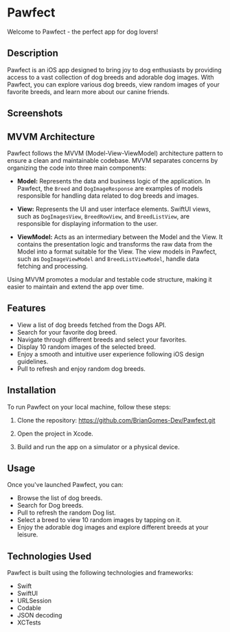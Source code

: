# Pawfect

Welcome to Pawfect - the perfect app for dog lovers!

## Description

Pawfect is an iOS app designed to bring joy to dog enthusiasts by providing access to a vast collection of dog breeds and adorable dog images. With Pawfect, you can explore various dog breeds, view random images of your favorite breeds, and learn more about our canine friends.

## Screenshots


## MVVM Architecture

Pawfect follows the MVVM (Model-View-ViewModel) architecture pattern to ensure a clean and maintainable codebase. MVVM separates concerns by organizing the code into three main components:

- **Model:** Represents the data and business logic of the application. In Pawfect, the `Breed` and `DogImageResponse` are examples of models responsible for handling data related to dog breeds and images.

- **View:** Represents the UI and user interface elements. SwiftUI views, such as `DogImagesView`, `BreedRowView`, and `BreedListView`, are responsible for displaying information to the user.

- **ViewModel:** Acts as an intermediary between the Model and the View. It contains the presentation logic and transforms the raw data from the Model into a format suitable for the View. The view models in Pawfect, such as `DogImageViewModel` and `BreedListViewModel`, handle data fetching and processing.

Using MVVM promotes a modular and testable code structure, making it easier to maintain and extend the app over time.


## Features

- View a list of dog breeds fetched from the Dogs API.
- Search for your favorite dog breed.
- Navigate through different breeds and select your favorites.
- Display 10 random images of the selected breed.
- Enjoy a smooth and intuitive user experience following iOS design guidelines.
- Pull to refresh and enjoy random dog breeds.

## Installation

To run Pawfect on your local machine, follow these steps:

1. Clone the repository:
https://github.com/BrianGomes-Dev/Pawfect.git

2. Open the project in Xcode.

3. Build and run the app on a simulator or a physical device.

## Usage

Once you've launched Pawfect, you can:

- Browse the list of dog breeds.
- Search for Dog breeds.
- Pull to refresh the random Dog list.
- Select a breed to view 10 random images by tapping on it.
- Enjoy the adorable dog images and explore different breeds at your leisure.

## Technologies Used

Pawfect is built using the following technologies and frameworks:

- Swift
- SwiftUI
- URLSession
- Codable
- JSON decoding
- XCTests
